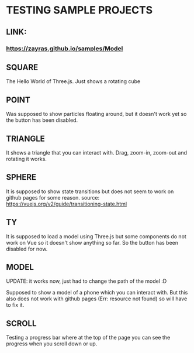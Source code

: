 # TESTING SAMPLE PROJECTS

## LINK:
### https://zayras.github.io/samples/Model

## SQUARE
The Hello World of Three.js.  Just shows a rotating cube 


## POINT
Was supposed to show particles floating around, but it doesn't work yet so the button has been disabled.


## TRIANGLE
It shows a triangle that you can interact with. Drag, zoom-in, zoom-out and rotating it works.

## SPHERE
It is supposed to show state transitions but does not seem to work on github pages for some reason.
source: https://vuejs.org/v2/guide/transitioning-state.html

## TY
It is supposed to load a model using Three.js but some components do not work on Vue so it doesn't show anything so far.
So the button has been disabled for now.

## MODEL
UPDATE: it works now, just had to change the path of the model  :D

Supposed to show a model of a phone which you can interact with. But this also does not work with github pages (Err: resource not found) so will have to fix it.

## SCROLL
Testing a progress bar where at the top of the page you can see the progress when you scroll down or up.
